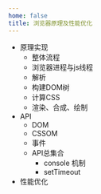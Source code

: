 ```yaml
---
home: false
title: 浏览器原理及性能优化
---
```


+ 原理实现
    + 整体流程
    + 浏览器进程与js线程
    + 解析
    + 构建DOM树
    + 计算CSS
    + 渲染、合成、绘制
+ API
    + DOM
    + CSSOM
    + 事件
    + API总集合
        + console 机制
        + setTimeout
+ 性能优化